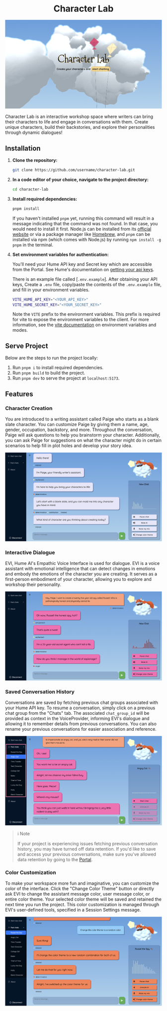 <div align="center">
  <h1>Character Lab</h1>
</div>

[![Watch the video](src/assets/img/homepage.png)](https://youtu.be/akTrVMSakRw?si=_qyPKEwoak4znSNg)

Character Lab is an interactive workshop space where writers can bring their
characters to life and engage in conversations with them. Create unique characters,
build their backstories, and explore their personalities through dynamic dialogues!  

## Installation

1. **Clone the repository:**
    ```bash
    git clone https://github.com/username/character-lab.git
    ```

2. **In a code editor of your choice, navigate to the project directory:**
    ```bash
    cd character-lab
    ```

3. **Install required dependencies:**
    ```bash
    pnpm install
    ```
    If you haven't installed `pnpm` yet, running this command will result in a message indicating that the command was not found. In that case, you would need to install it first. Node.js can be installed from its [official website](https://nodejs.org/en/download/package-manager) or via a package manager like [Homebrew](https://brew.sh/), and `pnpm` can be installed via npm (which comes with Node.js) by running `npm install -g pnpm` in the terminal.

4. **Set environment variables for authentication:**  
    
    You'll need your Hume API key and Secret key which are accessible from the Portal. See Hume's documentation on [getting your api keys](https://dev.hume.ai/docs/introduction/api-key).

    There is an example file called [`.env.example`]. After obtaining your API keys, Create a `.env` file, copy/paste the contents of the `.env.example` file, and fill in your environment variables.

    ```sh
    VITE_HUME_API_KEY="<YOUR_API_KEY>"
    VITE_HUME_SECRET_KEY="<YOUR_SECRET_KEY>"
    ```

    Note the `VITE` prefix to the environment variables. This prefix is required for vite to expose the environment variables to the client. For more information, see the [vite documentation](https://vitejs.dev/guide/env-and-mode) on environment variables and modes.

## Serve Project
Below are the steps to run the project locally:
1. Run `pnpm i` to install required dependencies.
2. Run `pnpm build` to build the project.
3. Run `pnpm dev` to serve the project at `localhost:5173`.

## Features
### Character Creation
You are introduced to a writing assistant called Paige who starts as a blank slate character.
You can customize Paige by giving them a name, age, gender, occupation, backstory, and more.
Throughout the conversation, Paige will ask questions to help you brainstorm your character.
Additionally, you can ask Paige for suggestions on what the character might do in
certain scenarios to help fill in plot holes and develop your story idea.

![Paige Introduction to User](src/assets/img/paige-introduction.png)

### Interactive Dialogue
EVI, Hume AI's Empathic Voice Interface is used for dialogue.
EVI is a voice assistant with emotional intelligence that can detect changes in
emotions and embody the emotions of the character you are creating.
It serves as a first-person embodiment of your character, allowing you to explore
and workshop their personality.

![Dialogue with Paige in creating Russel the Spy character](src/assets/img/russel-the-spy-character.png)

### Saved Conversation History
Conversations are saved by fetching previous chat groups associated with your Hume API key.
To resume a conversation, simply click on a previous chat group from the "Chats" tab.
The associated `chat_group_id` will be provided as context in the VoiceProvider,
informing EVI's dialogue and allowing it to remember details from previous conversations.
You can also rename your previous conversations for easier association and reference.

![Past chats](src/assets/img/past-chats.png)

> ℹ️ Note
> 
> If your project is experiencing issues fetching previous conversation history,
> you may have turned off data retention. If you'd like to save and
> access your previous conversations, make sure you've allowed data retention
> by going to the [Portal](https://platform.hume.ai/settings/profile).

### Color Customization
To make your workspace more fun and imaginative, you can customize the color of the interface.
Click the "Change Color Theme" button or directly ask EVI to change the assistant message color,
user message color, or entire color theme. Your selected color theme will be
saved and retained the next time you run the project. This color customization is
managed through EVI's user-defined tools, specified in a Session Settings message.

![Change color theme](src/assets/img/change-color-function.png)